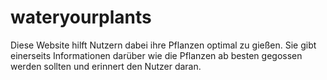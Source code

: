 # wateryourplants

Diese Website hilft Nutzern dabei ihre Pflanzen optimal zu gießen. Sie gibt einerseits Informationen darüber wie die Pflanzen ab besten gegossen werden sollten und erinnert den Nutzer daran.
